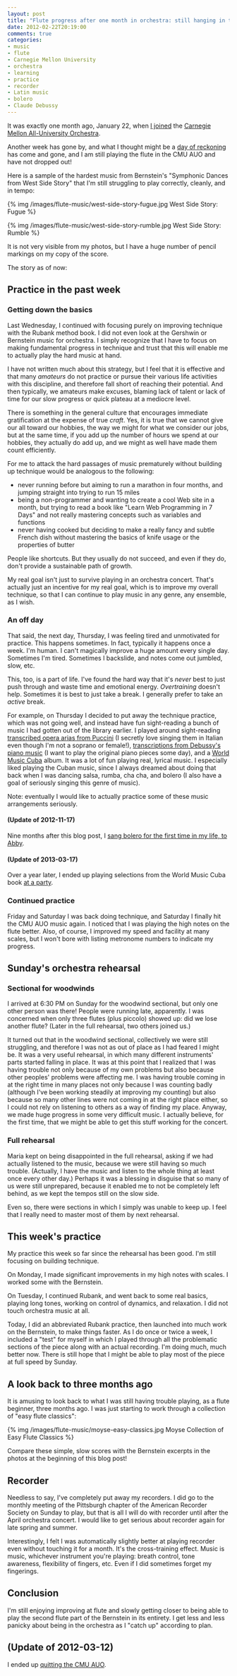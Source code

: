 ```yaml
---
layout: post
title: "Flute progress after one month in orchestra: still hanging in there"
date: 2012-02-22T20:19:00
comments: true
categories:
- music
- flute
- Carnegie Mellon University
- orchestra
- learning
- practice
- recorder
- Latin music
- bolero
- Claude Debussy
---
```

It was exactly one month ago, January 22, when [I joined](/blog/2012/02/01/joining-an-orchestra-learning-in-the-face-of-terror/) the [Carnegie Mellon All-University Orchestra](http://www.andrew.cmu.edu/user/auo/).

Another week has gone by, and what I thought might be a [day of reckoning](/blog/2012/02/14/flute-progress-report-day-of-reckoning-approaches/) has come and gone, and I am still playing the flute in the CMU AUO and have not dropped out!

Here is a sample of the hardest music from Bernstein's "Symphonic Dances from West Side Story" that I'm still struggling to play correctly, cleanly, and in tempo:

{% img /images/flute-music/west-side-story-fugue.jpg West Side Story: Fugue %}

{% img /images/flute-music/west-side-story-rumble.jpg West Side Story: Rumble %}

It is not very visible from my photos, but I have a huge number of pencil markings on my copy of the score.

The story as of now:

<!--more-->

## Practice in the past week

### Getting down the basics

Last Wednesday, I continued with focusing purely on improving technique with the Rubank method book. I did not even look at the Gershwin or Bernstein music for orchestra. I simply recognize that I have to focus on making fundamental progress in technique and trust that this will enable me to actually play the hard music at hand.

I have not written much about this strategy, but I feel that it is effective and that many *amateurs* do not practice or pursue their various life activities with this discipline, and therefore fall short of reaching their potential. And then typically, we amateurs make excuses, blaming lack of talent or lack of time for our slow progress or quick plateau at a mediocre level.

There is something in the general culture that encourages immediate gratification at the expense of true *craft*. Yes, it is true that we cannot give our all toward our hobbies, the way we might for what we consider our jobs, but at the same time, if you add up the number of hours we spend at our hobbies, they actually do add up, and we might as well have made them count efficiently.

For me to attack the hard passages of music prematurely without building up technique would be analogous to the following:

- never running before but aiming to run a marathon in four months, and jumping straight into trying to run 15 miles
- being a non-programmer and wanting to create a cool Web site in a month, but trying to read a book like "Learn Web Programming in 7 Days" and not really mastering concepts such as variables and functions
- never having cooked but deciding to make a really fancy and subtle French dish without mastering the basics of knife usage or the properties of butter

People like shortcuts. But they usually do not succeed, and even if they do, don't provide a sustainable path of growth.

My real goal isn't just to survive playing in an orchestra concert. That's actually just an incentive for my real goal, which is to improve my overall technique, so that I can continue to play music in any genre, any ensemble, as I wish.

### An off day

That said, the next day, Thursday, I was feeling tired and unmotivated for practice. This happens sometimes. In fact, typically it happens once a week. I'm human. I can't magically improve a huge amount every single day. Sometimes I'm tired. Sometimes I backslide, and notes come out jumbled, slow, etc.

This, too, is a part of life. I've found the hard way that it's *never* best to just push through and waste time and emotional energy. *Overtraining* doesn't help. Sometimes it is best to just take a break. I generally prefer to take an *active* break.

For example, on Thursday I decided to put away the technique practice, which was not going well, and instead have fun sight-reading a bunch of music I had gotten out of the library earlier. I played around sight-reading [transcribed opera arias from Puccini](http://www.amazon.com/Play-Puccini-Arias-Transcribed-Flute/dp/0634046209/) (I secretly love singing them in Italian even though I'm not a soprano or female!), [transcriptions from Debussy's piano music](http://www.amazon.com/Debussy-Album-Flute-Piano/dp/9043129712/) (I want to play the original piano pieces some day), and a [World Music Cuba](http://www.amazon.com/World-Music-Cuba-Flute-play-along/dp/3702465804) album. It was a lot of fun playing real, lyrical music. I especially liked playing the Cuban music, since I always dreamed about doing that back when I was dancing salsa, rumba, cha cha, and bolero (I also have a goal of seriously singing this genre of music).

Note: eventually I would like to actually practice some of these music arrangements seriously.

#### (Update of 2012-11-17)

Nine months after this blog post, I [sang bolero for the first time in my life, to Abby](/blog/2012/11/17/a-childhood-dream-come-true-i-am-now-finally-singing-for-real/).

#### (Update of 2013-03-17)

Over a year later, I ended up playing selections from the World Music Cuba book [at a party](/blog/2013/03/17/finally-doing-some-latin-music-jamming-on-flute/).

### Continued practice

Friday and Saturday I was back doing technique, and Saturday I finally hit the CMU AUO music again. I noticed that I was playing the high notes on the flute better. Also, of course, I improved my speed and facility at many scales, but I won't bore with listing metronome numbers to indicate my progress.

## Sunday's orchestra rehearsal

### Sectional for woodwinds

I arrived at 6:30 PM on Sunday for the woodwind sectional, but only one other person was there! People were running late, apparently. I was concerned when only three flutes (plus piccolo) showed up: did we lose another flute? (Later in the full rehearsal, two others joined us.)

It turned out that in the woodwind sectional, collectively we were still struggling, and therefore I was not as out of place as I had feared I might be. It was a very useful rehearsal, in which many different instruments' parts started falling in place. It was at this point that I realized that I was having trouble not only because of my own problems but also because other peoples' problems were affecting me. I was having trouble coming in at the right time in many places not only because I was counting badly (although I've been working steadily at improving my counting) but also because so many other lines were not coming in at the right place either, so I could not rely on listening to others as a way of finding my place. Anyway, we made huge progress in some very difficult music. I actually believe, for the first time, that we might be able to get this stuff working for the concert.

### Full rehearsal

Maria kept on being disappointed in the full rehearsal, asking if we had actually listened to the music, because we were still having so much trouble. (Actually, I have the music and listen to the whole thing at least once every other day.) Perhaps it was a blessing in disguise that so many of us were still unprepared, because it enabled me to not be completely left behind, as we kept the tempos still on the slow side.

Even so, there were sections in which I simply was unable to keep up. I feel that I really need to master most of them by next rehearsal.

## This week's practice

My practice this week so far since the rehearsal has been good. I'm still focusing on building technique.

On Monday, I made significant improvements in my high notes with scales. I worked some with the Bernstein.

On Tuesday, I continued Rubank, and went back to some real basics, playing long tones, working on control of dynamics, and relaxation. I did not touch orchestra music at all.

Today, I did an abbreviated Rubank practice, then launched into much work on the Bernstein, to make things faster. As I do once or twice a week, I included a "test" for myself in which I played through all the problematic sections of the piece along with an actual recording. I'm doing much, much better now. There is still hope that I might be able to play most of the piece at full speed by Sunday.

## A look back to three months ago

It is amusing to look back to what I was still having trouble playing, as a flute beginner, three months ago. I was just starting to work through a collection of "easy flute classics":

{% img /images/flute-music/moyse-easy-classics.jpg Moyse Collection of Easy Flute Classics %}

Compare these simple, slow scores with the Bernstein excerpts in the photos at the beginning of this blog post!

## Recorder

Needless to say, I've completely put away my recorders. I did go to the monthly meeting of the Pittsburgh chapter of the American Recorder Society on Sunday to play, but that is all I will do with recorder until after the April orchestra concert. I would like to get serious about recorder again for late spring and summer.

Interestingly, I felt I was automatically slightly better at playing recorder even without touching it for a month. It's the cross-training effect. Music is music, whichever instrument you're playing: breath control, tone awareness, flexibility of fingers, etc. Even if I did sometimes forget my fingerings.

## Conclusion

I'm still enjoying improving at flute and slowly getting closer to being able to play the second flute part of the Bernstein in its entirety. I get less and less panicky about being in the orchestra as I "catch up" according to plan.

## (Update of 2012-03-12)

I ended up [quitting the CMU AUO](/blog/2012/03/12/quitting-the-cmu-all-university-orchestra-one-of-the-hardest-decisions-in-my-life/).
